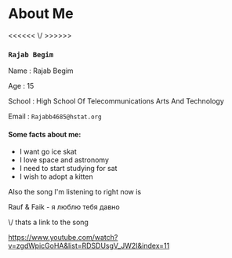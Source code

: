 # About Me 
<<<<<< \\\/  >>>>>>

### `Rajab Begim`

Name : Rajab Begim

Age : 15 

School : High School Of Telecommunications Arts And Technology

Email : `Rajabb4685@hstat.org`

#### Some facts about me: 
* I want go ice skat 
* I love space and astronomy 
* I need to start studying for sat 
* I wish to adopt a kitten 

Also the song I'm listening to right now is 

Rauf & Faik - я люблю тебя давно 

\\\/ thats a link to the song

https://www.youtube.com/watch?v=zgdWpicGoHA&list=RDSDUsgV_JW2I&index=11